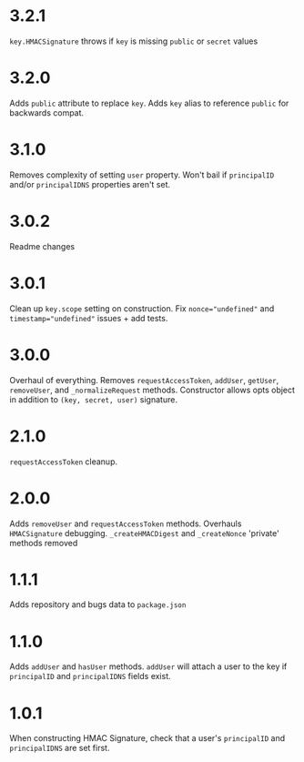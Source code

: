 # 3.2.1

`key.HMACSignature` throws if `key` is missing `public` or `secret` values

# 3.2.0

Adds `public` attribute to replace `key`. Adds `key` alias to reference
`public` for backwards compat.

# 3.1.0

Removes complexity of setting `user` property. Won't bail if `principalID`
and/or `principalIDNS` properties aren't set.

# 3.0.2

Readme changes

# 3.0.1

Clean up `key.scope` setting on construction. Fix `nonce="undefined"` and
`timestamp="undefined"` issues + add tests.

# 3.0.0

Overhaul of everything. Removes `requestAccessToken`, `addUser`, `getUser`,
`removeUser`, and `_normalizeRequest` methods. Constructor allows opts object
in addition to `(key, secret, user)` signature.

# 2.1.0

`requestAccessToken` cleanup.

# 2.0.0

Adds `removeUser` and `requestAccessToken` methods. Overhauls `HMACSignature`
debugging. `_createHMACDigest` and `_createNonce` 'private' methods removed

# 1.1.1

Adds repository and bugs data to `package.json`

# 1.1.0

Adds `addUser` and `hasUser` methods. `addUser` will attach a user to the key
if `principalID` and `principalIDNS` fields exist.

# 1.0.1

When constructing HMAC Signature, check that a user's `principalID` and
`principalIDNS` are set first.
